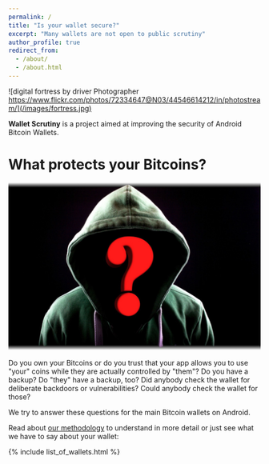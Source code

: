```yaml
---
permalink: /
title: "Is your wallet secure?"
excerpt: "Many wallets are not open to public scrutiny"
author_profile: true
redirect_from:
  - /about/
  - /about.html
---
```



![digital fortress by driver Photographer https://www.flickr.com/photos/72334647@N03/44546614212/in/photostream/](/images/fortress.jpg)

**Wallet Scrutiny** is a project aimed at improving the security of
Android Bitcoin Wallets.


What protects your Bitcoins?
============================

![hacker](/images/hacker.jpg)

Do you own your Bitcoins or do you trust that your app allows you to use "your"
coins while they are actually controlled by "them"? Do you have a backup? Do
"they" have a backup, too? Did anybody check the wallet for deliberate backdoors
or vulnerabilities? Could anybody check the wallet for those?

We try to answer these questions for the main Bitcoin wallets on Android.

Read about [our methodology](/methodology/) to understand in more detail or just
see what we have to say about your wallet:

{% include list_of_wallets.html %}
